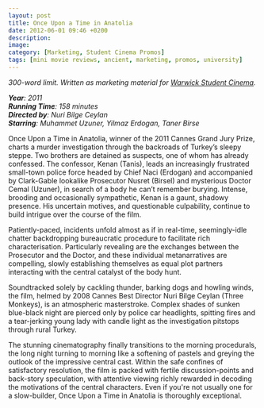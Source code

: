 ```yaml
---
layout: post
title: Once Upon a Time in Anatolia
date: 2012-06-01 09:46 +0200
description: 
image: 
category: [Marketing, Student Cinema Promos]
tags: [mini movie reviews, ancient, marketing, promos, university]
---
```

*300-word limit. Written as marketing material for <a href = "https://warwick.film/filminfo?id=2912">Warwick Student Cinema</a>.*

***Year**: 2011  
**Running Time**: 158 minutes  
**Directed by**: Nuri Bilge Ceylan  
**Starring**: Muhammet Uzuner, Yilmaz Erdogan, Taner Birse*

Once Upon a Time in Anatolia, winner of the 2011 Cannes Grand Jury Prize, charts a murder investigation through the backroads of Turkey’s sleepy steppe. Two brothers are detained as suspects, one of whom has already confessed. The confessor, Kenan (Tanis), leads an increasingly frustrated small-town police force headed by Chief Naci (Erdogan) and accompanied by Clark-Gable lookalike Prosecutor Nusret (Birsel) and mysterious Doctor Cemal (Uzuner), in search of a body he can’t remember burying. Intense, brooding and occasionally sympathetic, Kenan is a gaunt, shadowy presence. His uncertain motives, and questionable culpability, continue to build intrigue over the course of the film.

Patiently-paced, incidents unfold almost as if in real-time, seemingly-idle chatter backdropping bureaucratic procedure to facilitate rich characterisation. Particularly revealing are the exchanges between the Prosecutor and the Doctor, and these individual metanarratives are compelling, slowly establishing themselves as equal plot partners interacting with the central catalyst of the body hunt.

Soundtracked solely by cackling thunder, barking dogs and howling winds, the film, helmed by 2008 Cannes Best Director Nuri Bilge Ceylan (Three Monkeys), is an atmospheric masterstroke. Complex shades of sunken blue-black night are pierced only by police car headlights, spitting fires and a tear-jerking young lady with candle light as the investigation pitstops through rural Turkey.

The stunning cinematography finally transitions to the morning procedurals, the long night turning to morning like a softening of pastels and greying the outlook of the impressive central cast. Within the safe confines of satisfactory resolution, the film is packed with fertile discussion-points and back-story speculation, with attentive viewing richly rewarded in decoding the motivations of the central characters. Even if you're not usually one for a slow-builder, Once Upon a Time in Anatolia is thoroughly exceptional.

